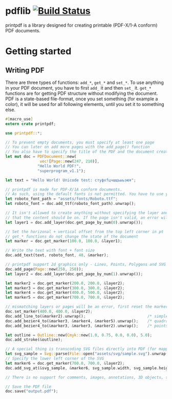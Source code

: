 # pdflib [![Build Status](https://travis-ci.org/sharazam/printpdf.svg?branch=master)](https://travis-ci.org/sharazam/printpdf)

printpdf is a library designed for creating printable (PDF-X/1-A conform) 
PDF documents.

# Getting started

## Writing PDF

There are three types of functions: `add_*`, `get_*` and `set_*`.
To use anything in your PDF document, you have to first `add_` it and then `set_` it.
`get_*` functions are for getting PDF structure without modifying the document.
PDF is a state-based file-format, once you set something (for example a color), 
it will be used for all following elements, until you set it to something else.

```rust
#[macro_use]
extern crate printpdf;

use printpdf::*;

// To prevent empty documents, you must specify at least one page
// You can later on add more pages with the add_page() function
// You also have to specify the title of the PDF and the document creator
let mut doc = PDFDocument::new(
               vec![Page::new(247, 210)], 
              "Hello World PDF!",
              "superprogram_v1.1");

let text = "Hello World! Unicode test: стуфхfцчшщъыьэюя";

// printpdf is made for PDF-X/1A conform documents. 
// As such, using the default fonts is not permitted. You have to use your own fonts here
let roboto_font_path = "assets/fonts/Roboto.ttf";
let roboto_font = doc.add_ttf(roboto_font_path).unwrap();

// It isn't allowed to create anything without specifying the layer and page
// that the content should be on. If the page isn't valid, an error will be returned
let layer1 = doc.add_layer(doc.get_page_by_num(0).unwrap());

// Set the horizonal + vertical offset from the top left corner in pt
// get_* functions do not change the state of the document
let marker = doc.get_marker(100.0, 100.0, &layer1);

// Write the text with font + font size
doc.add_text(text, roboto_font, 48, &marker);

// printpdf support 2d graphics only - Lines, Points, Polygons and SVG Symbols
doc.add_page(Page::new(250, 250));
let layer2 = doc.add_layer(doc.get_page_by_num(1).unwrap());

let marker2 = doc.get_marker(200.0, 200.0, &layer2);
let marker3 = doc.get_marker(300.0, 300.0, &layer2);
let marker4 = doc.get_marker(400.0, 500.0, &layer2);
let marker5 = doc.get_marker(700.0, 700.0, &layer2);

// mismatching layers or pages will be an error, first reset the marker to position 2
doc.set_marker(400.0, 400.0, &layer2);
doc.add_line_to(&marker2).unwrap();                           /* simple line */
doc.add_bezier4_to(&marker3, &marker4, &marker5).unwrap();    /* quadratic bezier */
doc.add_bezier4_to(&marker3, &marker3, &marker2).unwrap();    /* points that are duplicated i*/

let outline = Outline::new(Cmyk::new(1.0, 0.75, 0.0, 0.0), 5.0);
doc.add_stroke(&outline);

// A special thing is transcoding SVG files directly into PDF (for mapping symbols)
let svg_sample = Svg::parse(File::open("assets/svg/sample.svg").unwrap());
// Specify the lower left corner of the SVG
let marker6 = doc.get_marker(700.0, 700.0, &layer2);
doc.add_svg_at(&svg_sample, &marker6, svg_sample.width, svg_sample.height);

// There is no support for comments, images, annotations, 3D objects, signatures, gradients, etc. yet.

// Save the PDF file
doc.save("output.pdf");

```